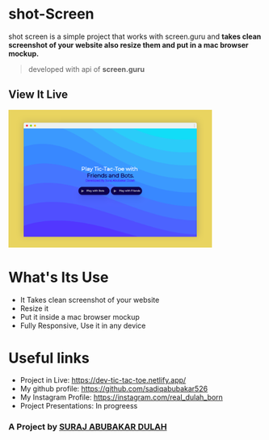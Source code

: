 # shot-Screen
shot screen is a simple project that works with screen.guru and **takes clean screenshot of your website also resize them and put in a mac browser mockup.**
> developed with api of **screen.guru**


## View It Live


<img src="https://github.com/sadiqabubakar526/shot-screen/blob/master/img/new.png?raw=true" width="80%">

# What's Its Use
+ It Takes clean screenshot of your website
+ Resize it
+ Put it inside a mac browser mockup
+ Fully Responsive, Use it in any device

# Useful links
+ Project in Live: https://dev-tic-tac-toe.netlify.app/
+ My github profile: https://github.com/sadiqabubakar526
+ My Instagram Profile: https://instagram.com/real_dulah_born
+ Project Presentations: In progreess

### A Project by <a href="https://instagram.com/real_dulah_born">SURAJ ABUBAKAR DULAH</a>
